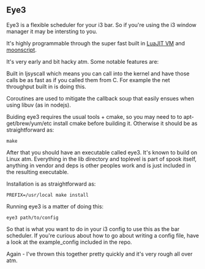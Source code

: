 ## Eye3

Eye3 is a flexible scheduler for your i3 bar. So if you're using the i3 window manager it may be intersting
to you.

It's highly programmable through the super fast built in [LuaJIT VM](http://luajit.org/) and [moonscript](https://github.com/leafo/moonscript).

It's very early and bit hacky atm. Some notable features are:

Built in ljsyscall which means you can call into the kernel and have those calls be as fast as if you called
them from C. For example the net throughput built in is doing this.

Coroutines are used to mitigate the callback soup that easily ensues when using libuv (as in nodejs).

Buiding eye3 requires the usual tools + cmake, so you may need to to apt-get/brew/yum/etc install cmake before
building it. Otherwise it should be as straightforward as:

```
make
```

After that you should have an executable called eye3. It's known to build on Linux atm.
Everything in the lib directory and toplevel is part of spook itself, anything in vendor and deps
is other peoples work and is just included in the resulting executable.


Installation is as straightforward as:

```
PREFIX=/usr/local make install
```

Running eye3 is a matter of doing this:

```
eye3 path/to/config
```

So that is what you want to do in your i3 config to use this as the bar scheduler. If you're curious about
how to go about writing a config file, have a look at the example_config included in the repo.

Again - I've thrown this together pretty quickly and it's very rough all over atm.
